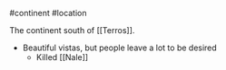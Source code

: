 #continent #location 

The continent south of [[Terros]].

- Beautiful vistas, but people leave a lot to be desired 
	- Killed [[Nale]] 